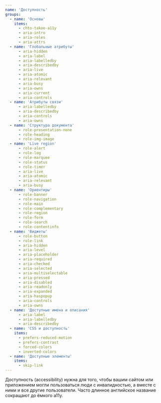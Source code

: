 ```yaml
---
name: 'Доступность'
groups:
  - name: 'Основы'
    items:
      - chto-takoe-a11y
      - aria-intro
      - aria-roles
      - aria-attrs
  - name: 'Глобальные атрибуты'
      - aria-hidden
      - aria-label
      - aria-labelledby
      - aria-describedby
      - aria-live
      - aria-atomic
      - aria-relevant
      - aria-busy
      - aria-owns
      - aria-current
      - aria-controls
  - name: 'Атрибуты связи'
      - aria-labelledby
      - aria-describedby
      - aria-controls
      - aria-owns
  - name: 'Структура документа'
      - role-presentation-none
      - role-heading
      - role-img-image
  - name: 'Live region'
      - role-alert
      - role-log
      - role-marquee
      - role-status
      - role-timer
      - aria-live
      - aria-atomic
      - aria-relevant
      - aria-busy
  - name: 'Ориентиры'
      - role-banner
      - role-navigation
      - role-main
      - role-complementary
      - role-region
      - role-form
      - role-search
      - role-contentinfo
  - name: 'Виджеты'
      - role-button
      - role-link
      - aria-hidden
      - aria-level
      - aria-placeholder
      - aria-required
      - aria-checked
      - aria-selected
      - aria-multiselectable
      - aria-pressed
      - aria-disabled
      - aria-readonly
      - aria-expanded
      - aria-haspopup
      - aria-controls
      - aria-owns
  - name: 'Доступные имена и описания'
      - aria-label
      - aria-labelledby
      - aria-describedby
  - name: 'CSS и доступность'
    items:
      - prefers-reduced-motion
      - prefers-contrast
      - forced-colors
      - inverted-colors
  - name: 'Доступные элементы'
    items:
      - skip-link
---
```


Доступность (accessibility) нужна для того, чтобы вашим сайтом или приложением могли пользоваться люди с инвалидностью, а вместе с ними и все другие пользователи. Часто длинное английское название сокращают до ёмкого a11y.
